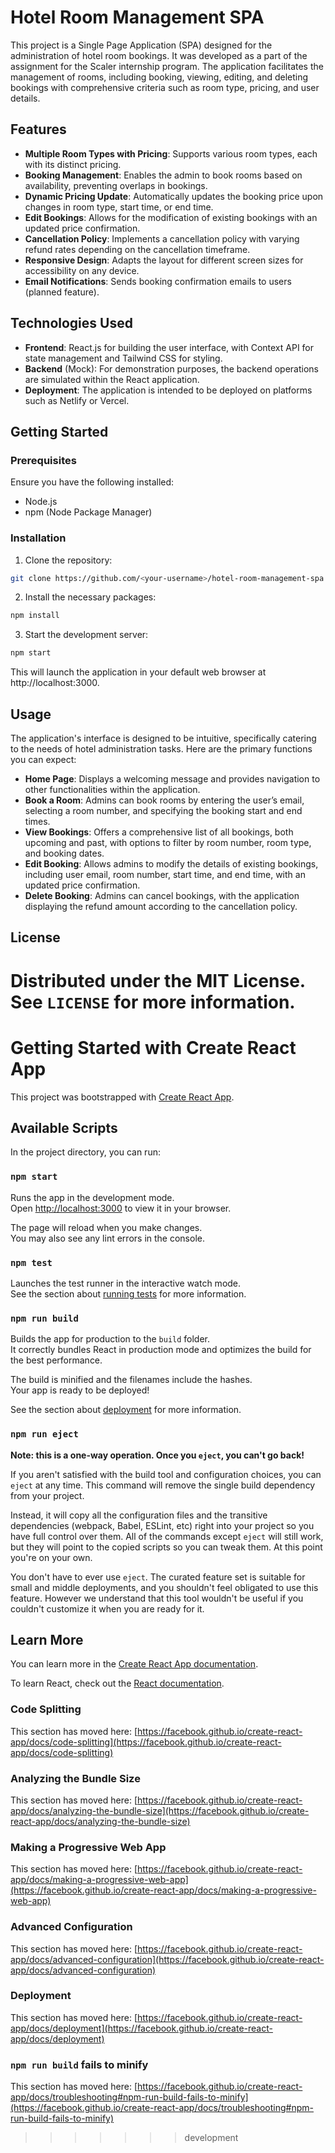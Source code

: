 
# Hotel Room Management SPA

This project is a Single Page Application (SPA) designed for the administration of hotel room bookings. It was developed as a part of the assignment for the Scaler internship program. The application facilitates the management of rooms, including booking, viewing, editing, and deleting bookings with comprehensive criteria such as room type, pricing, and user details.

## Features

- **Multiple Room Types with Pricing**: Supports various room types, each with its distinct pricing.
- **Booking Management**: Enables the admin to book rooms based on availability, preventing overlaps in bookings.
- **Dynamic Pricing Update**: Automatically updates the booking price upon changes in room type, start time, or end time.
- **Edit Bookings**: Allows for the modification of existing bookings with an updated price confirmation.
- **Cancellation Policy**: Implements a cancellation policy with varying refund rates depending on the cancellation timeframe.
- **Responsive Design**: Adapts the layout for different screen sizes for accessibility on any device.
- **Email Notifications**: Sends booking confirmation emails to users (planned feature).

## Technologies Used

- **Frontend**: React.js for building the user interface, with Context API for state management and Tailwind CSS for styling.
- **Backend** (Mock): For demonstration purposes, the backend operations are simulated within the React application.
- **Deployment**: The application is intended to be deployed on platforms such as Netlify or Vercel.

## Getting Started

### Prerequisites

Ensure you have the following installed:
- Node.js
- npm (Node Package Manager)

### Installation

1. Clone the repository:
```bash
git clone https://github.com/<your-username>/hotel-room-management-spa.git
```

2. Install the necessary packages:
```bash
npm install
```

3. Start the development server:
```bash
npm start
```

This will launch the application in your default web browser at http://localhost:3000.

## Usage

The application's interface is designed to be intuitive, specifically catering to the needs of hotel administration tasks. Here are the primary functions you can expect:

- **Home Page**: Displays a welcoming message and provides navigation to other functionalities within the application.
- **Book a Room**: Admins can book rooms by entering the user’s email, selecting a room number, and specifying the booking start and end times.
- **View Bookings**: Offers a comprehensive list of all bookings, both upcoming and past, with options to filter by room number, room type, and booking dates.
- **Edit Booking**: Allows admins to modify the details of existing bookings, including user email, room number, start time, and end time, with an updated price confirmation.
- **Delete Booking**: Admins can cancel bookings, with the application displaying the refund amount according to the cancellation policy.

## License

Distributed under the MIT License. See `LICENSE` for more information.
=======
# Getting Started with Create React App

This project was bootstrapped with [Create React App](https://github.com/facebook/create-react-app).

## Available Scripts

In the project directory, you can run:

### `npm start`

Runs the app in the development mode.\
Open [http://localhost:3000](http://localhost:3000) to view it in your browser.

The page will reload when you make changes.\
You may also see any lint errors in the console.

### `npm test`

Launches the test runner in the interactive watch mode.\
See the section about [running tests](https://facebook.github.io/create-react-app/docs/running-tests) for more information.

### `npm run build`

Builds the app for production to the `build` folder.\
It correctly bundles React in production mode and optimizes the build for the best performance.

The build is minified and the filenames include the hashes.\
Your app is ready to be deployed!

See the section about [deployment](https://facebook.github.io/create-react-app/docs/deployment) for more information.

### `npm run eject`

**Note: this is a one-way operation. Once you `eject`, you can't go back!**

If you aren't satisfied with the build tool and configuration choices, you can `eject` at any time. This command will remove the single build dependency from your project.

Instead, it will copy all the configuration files and the transitive dependencies (webpack, Babel, ESLint, etc) right into your project so you have full control over them. All of the commands except `eject` will still work, but they will point to the copied scripts so you can tweak them. At this point you're on your own.

You don't have to ever use `eject`. The curated feature set is suitable for small and middle deployments, and you shouldn't feel obligated to use this feature. However we understand that this tool wouldn't be useful if you couldn't customize it when you are ready for it.

## Learn More

You can learn more in the [Create React App documentation](https://facebook.github.io/create-react-app/docs/getting-started).

To learn React, check out the [React documentation](https://reactjs.org/).

### Code Splitting

This section has moved here: [https://facebook.github.io/create-react-app/docs/code-splitting](https://facebook.github.io/create-react-app/docs/code-splitting)

### Analyzing the Bundle Size

This section has moved here: [https://facebook.github.io/create-react-app/docs/analyzing-the-bundle-size](https://facebook.github.io/create-react-app/docs/analyzing-the-bundle-size)

### Making a Progressive Web App

This section has moved here: [https://facebook.github.io/create-react-app/docs/making-a-progressive-web-app](https://facebook.github.io/create-react-app/docs/making-a-progressive-web-app)

### Advanced Configuration

This section has moved here: [https://facebook.github.io/create-react-app/docs/advanced-configuration](https://facebook.github.io/create-react-app/docs/advanced-configuration)

### Deployment

This section has moved here: [https://facebook.github.io/create-react-app/docs/deployment](https://facebook.github.io/create-react-app/docs/deployment)

### `npm run build` fails to minify

This section has moved here: [https://facebook.github.io/create-react-app/docs/troubleshooting#npm-run-build-fails-to-minify](https://facebook.github.io/create-react-app/docs/troubleshooting#npm-run-build-fails-to-minify)
>>>>>>> development

